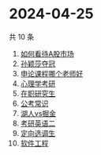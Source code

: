 # 2024-04-25

共 10 条

<!-- BEGIN -->
<!-- 最后更新时间 Thu Apr 25 2024 03:08:10 GMT+0800 (China Standard Time) -->

1. [如何看待A股市场](https://www.zhihu.com/search?q=%E5%A6%82%E4%BD%95%E7%9C%8B%E5%BE%85A%E8%82%A1%E5%B8%82%E5%9C%BA)
1. [孙颖莎夺冠](https://www.zhihu.com/search?q=%E5%AD%99%E9%A2%96%E8%8E%8E%E5%A4%BA%E5%86%A0)
1. [申论课程哪个老师好](https://www.zhihu.com/search?q=%E7%94%B3%E8%AE%BA%E8%AF%BE%E7%A8%8B%E5%93%AA%E4%B8%AA%E8%80%81%E5%B8%88%E5%A5%BD)
1. [心理学考研](https://www.zhihu.com/search?q=%E5%BF%83%E7%90%86%E5%AD%A6%E8%80%83%E7%A0%94)
1. [在职研究生](https://www.zhihu.com/search?q=%E5%9C%A8%E8%81%8C%E7%A0%94%E7%A9%B6%E7%94%9F)
1. [公考常识](https://www.zhihu.com/search?q=%E5%85%AC%E8%80%83%E5%B8%B8%E8%AF%86)
1. [湖人vs掘金](https://www.zhihu.com/search?q=%E6%B9%96%E4%BA%BAvs%E6%8E%98%E9%87%91)
1. [考研英语二](https://www.zhihu.com/search?q=%E8%80%83%E7%A0%94%E8%8B%B1%E8%AF%AD%E4%BA%8C)
1. [定向选调生](https://www.zhihu.com/search?q=%E5%AE%9A%E5%90%91%E9%80%89%E8%B0%83%E7%94%9F)
1. [软件工程](https://www.zhihu.com/search?q=%E8%BD%AF%E4%BB%B6%E5%B7%A5%E7%A8%8B)

<!-- END -->
